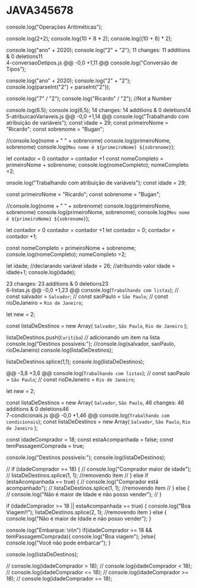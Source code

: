 # JAVA345678

console.log("Operações Aritiméticas");

console.log(2+2);
console.log(10 + 8 * 2);
console.log((10 + 8) * 2);

console.log("ano" + 2020);
console.log("2" + "2");
 11 changes: 11 additions & 0 deletions11  
4-conversaoDetipos.js
@@ -0,0 +1,11 @@
console.log("Conversão de Tipos");

console.log("ano" + 2020);
console.log("2" + "2");
console.log(parseInt("2") + parseInt("2"));

console.log("7" / "2");
console.log("Ricardo" / "2"); //Not a Number

console.log(6.5);
console.log(6,5);
 14 changes: 14 additions & 0 deletions14  
5-atribuicaoVariaveis.js
@@ -0,0 +1,14 @@
console.log("Trabalhando com atribuição de variáveis");
const idade = 29;
const primeiroNome = "Ricardo";
const sobrenome = "Bugan";

//console.log(nome + " " + sobrenome)
console.log(primeiroNome, sobrenome)
console.log(`Meu nome é ${primeiroNome} ${sobrenome}`);

let contador = 0
contador = contador +1
const nomeCompleto = primeiroNome + sobrenome;
console.log(nomeCompleto);
nomeCompleto =2;



onsole.log("Trabalhando com atribuição de variáveis");
const idade = 29;

const primeiroNome = "Ricardo";
const sobrenome = "Bugan";

//console.log(nome + " " + sobrenome)
console.log(primeiroNome, sobrenome)
console.log(primeiroNome, sobrenome);
console.log(`Meu nome é ${primeiroNome} ${sobrenome}`);

let contador = 0
contador = contador +1
let contador = 0;
contador = contador +1;

const nomeCompleto = primeiroNome + sobrenome;
console.log(nomeCompleto);
nomeCompleto =2;

let idade; //declarando variável
idade = 26; //atribuindo valor
idade = idade+1;
console.log(idade);

 23 changes: 23 additions & 0 deletions23  
6-listas.js
@@ -0,0 +1,23 @@
console.log(`Trabalhando com listas`);
// const salvador = `Salvador`;
// const saoPaulo = `São Paulo`;
// const rioDeJaneiro = `Rio de Janeiro`;

let new = 2;

const listaDeDestinos = new Array(
    `Salvador`,
    `São Paulo`,
    `Rio de Janeiro`
);

listaDeDestinos.push(`Curitiba`) // adicionando um item na lista
console.log("Destinos possíveis:");
//console.log(salvador, saoPaulo, rioDeJaneiro)
console.log(listaDeDestinos);

listaDeDestinos.splice(1,1);
console.log(listaDeDestinos);

@@ -3,8 +3,6 @@ console.log(`Trabalhando com listas`);
// const saoPaulo = `São Paulo`;
// const rioDeJaneiro = `Rio de Janeiro`;

let new = 2;

const listaDeDestinos = new Array(
    `Salvador`,
    `São Paulo`,
 46 changes: 46 additions & 0 deletions46  
7-condicionais.js
@@ -0,0 +1,46 @@
console.log(`Trabalhando com condicionais`);
const listaDeDestinos = new Array(
    `Salvador`,
    `São Paulo`,
    `Rio de Janeiro`
);

const idadeComprador = 18;
const estaAcompanhada = false;
const temPassagemComprada = true;

console.log("Destinos possíveis:");
console.log(listaDeDestinos);

// if (idadeComprador >= 18) {
//     console.log("Comprador maior de idade");
//     listaDeDestinos.splice(1, 1); //removendo item
// } else if (estaAcompanhada == true) {
//     console.log("Comprador está acompanhado");
//     listaDeDestinos.splice(1, 1); //removendo item
// } else {
//     console.log("Não é maior de Idade e não posso vender");
// }

if (idadeComprador >= 18 || estaAcompanhada == true) {
    console.log("Boa Viagem!!");
    listaDeDestinos.splice(2, 1); //removendo item
} else {
    console.log("Não é maior de Idade e não posso vender");
}

console.log("Embarque: \n\n")
if(idadeComprador >= 18 && temPassagemComprada){
    console.log("Boa viagem");
}else{
    console.log("Você não pode embarcar");
}


console.log(listaDeDestinos);

// console.log(idadeComprador > 18);
// console.log(idadeComprador < 18);
// console.log(idadeComprador <= 18);
// console.log(idadeComprador >= 18);
// console.log(idadeComprador == 18);
